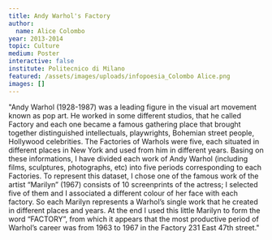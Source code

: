 ```yaml
---
title: Andy Warhol's Factory
author:
  name: Alice Colombo
year: 2013-2014
topic: Culture
medium: Poster
interactive: false
institute: Politecnico di Milano
featured: /assets/images/uploads/infopoesia_Colombo Alice.png
images: []
---
```

"Andy Warhol (1928-1987) was a leading figure in the visual art movement known as pop art. He worked in some different studios, that he called Factory and each one became a famous gathering place that brought together distinguished intellectuals, playwrights, Bohemian street people, Hollywood celebrities. The Factories of Warhols were five, each situated in different places in New York and used from him in different years. Basing on these informations, I have divided each work of Andy Warhol (including films, sculptures, photographs, etc) into five periods corresponding to each Factories. To represent this dataset, I chose one of the famous work of the artist “Marilyn” (1967) consists of 10 screenprints of the actress; I selected five of them and I associated a different colour of her face with each factory. So each Marilyn represents a Warhol’s single work that he created in different places and years. At the end I used this little Marilyn to form the word “FACTORY”, from which it appears that the most productive period of Warhol’s career was from 1963 to 1967 in the Factory 231 East 47th street."
